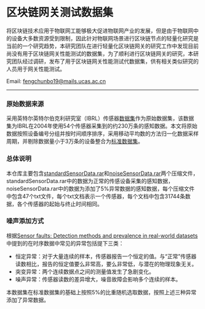 # 区块链网关测试数据集
将区块链技术应用于物联网工能够极大促进物联网产业的发展，但是由于物联网中的设备大多数资源受到限制，因此针对物联网场景进行区块链节点的轻量化研究是当前的一个研究趋势，本研究团队在进行轻量化区块链网关的研究工作中发现目前尚没有用于区块链网关性能测试的数据集，为了顺利进行区块链网关的研究，本研究团队经过调研，发布了用于区块链网关性能测试代数据集，供有相关类似研究的人员用于网关性能测试。

Email: fengchunbo19@mails.ucas.ac.cn

----------------
### 原始数据来源
采用英特尔英特尔伯克利研究室（IBRL）传感器[数据集](http://db.csail.mit.edu/labdata/labdata.html)作为原始数据集，该数据集为IBRL在2004年使用54个传感器采集到的约230万条的感知数据。本文将原始数据按照设备编号分组并按时间顺序排序，采用移动平均数的方法归一化数据采样周期，并剔除数据量小于3万条的设备整合为[标准数据集](https://github.com/Trible863/GatewayTestDataset/blob/main/standardSensorData.rar)。

### 总体说明
本仓库主要包含[standardSensorData.rar](https://github.com/Trible863/GatewayTestDataset/blob/main/standardSensorData.rar)和[noiseSensorData.rar](https://github.com/Trible863/GatewayTestDataset/blob/main/standardSensorData.rar)两个压缩文件，standardSensorData.rar中的数据为正常的传感设备采集的感知数据，noiseSensorData.rar中的数据为添加了5%异常数据的感知数据，每个压缩文件中包含47个txt文件，每个txt文档表示一个传感器，每个文档中包含31744条数据，各个传感器的起始与终止时间相同。

### 噪声添加方式
根据[Sensor faults: Detection methods and prevalence in real-world datasets](https://dl.acm.org/doi/abs/10.1145/1754414.1754419)中提到的在时序数据中常见的异常包括提下三类：
* 恒定异常：对于大量连续的样本，传感器报告一个恒定的值。与“正常”传感器读数相比，报告的恒定值要么非常高，要么非常低，与潜在的物理现象无关。
* 突变异常：两个连续数据点之间的测量值发生了急剧变化。
* 噪声异常：传感器读数的差异增大，噪音故障会影响多个连续的样本。

本数据集在标准数据集的基础上按照5%的比重随机选取数据，按照上述三种异常添加了异常数据。
